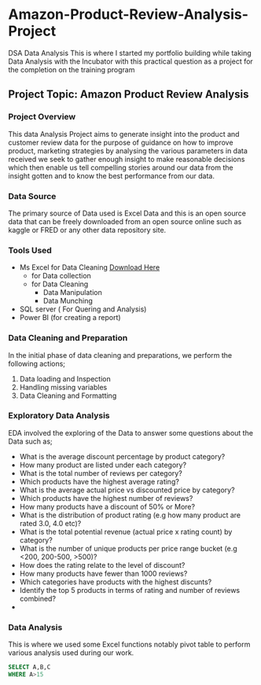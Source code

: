 # Amazon-Product-Review-Analysis-Project
DSA Data Analysis
This is where I started my portfolio building while taking Data Analysis with the Incubator with this practical question as a project for the completion on the training program

## Project Topic: Amazon Product Review Analysis

### Project Overview

This data Analysis Project aims to generate insight into the product and customer review data for the purpose of guidance on how to improve product, marketing strategies by analysing the various parameters in data received we seek to gather enough insight to make reasonable decisions which then enable us tell compelling stories around our data from the insight gotten and to know the best performance from our data.

### Data Source
The primary source of Data used is Excel Data and this is an open source data that can be freely downloaded from an open source online such as kaggle or FRED or any other data repository site.

### Tools Used

- Ms Excel for Data Cleaning [Download Here](https://www.microsoft.com)                                                                                                                    
     - for Data collection
     - for Data Cleaning
          - Data Manipulation
          - Data Munching
- SQL server ( For Quering and Analysis)
- Power BI (for creating a report)
  

### Data Cleaning and Preparation

In the initial phase of data cleaning and preparations, we perform the following actions;
1. Data loading and Inspection
2. Handling missing variables
3. Data Cleaning and Formatting

### Exploratory Data Analysis
EDA involved the exploring of the Data to answer some questions about the Data such as;
- What is the average discount percentage by product category?
- How many product are listed under each category?
- What is the total number of reviews per category?
- Which products have the highest average rating?
- What is the average actual price vs discounted price by category?
- Which products have the highest number of reviews?
- How many products have a discount of 50% or More?
- What is the distribution of product rating (e.g how many product are rated 3.0, 4.0 etc)?
- What is the total potential revenue (actual price x rating count) by category?
- What is the number of unique products per price range bucket (e.g <200, 200-500, >500)?
- How does the rating relate to the level of discount?
- How many products have fewer than 1000 reviews?
- Which categories have products with the highest discunts?
- Identify the top 5 products in terms of rating and number of reviews combined?
- 

  ### Data Analysis

  This is where we used some Excel functions notably pivot table to perform various analysis used during our work.

  ```SQL
  SELECT A,B,C
  WHERE A>15



